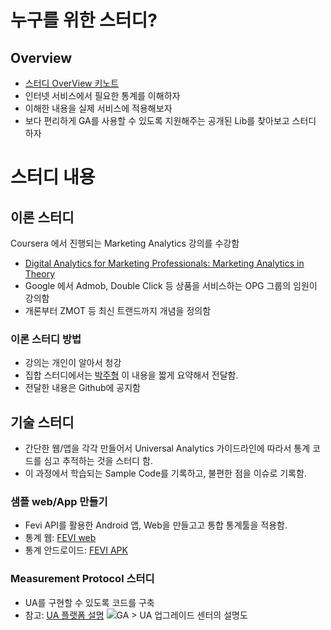 # 누구를 위한 스터디?
## Overview

- [스터디 OverView 키노트](https://www.icloud.com/keynote/AwBWCAESEHu7TQGhPl8kV6PgsH6JmgcaKmEkl5rSmbo5wCeqZciK7kQU-ddjE57snf_FsTTHNdZxDDbbhvS0yvHNmwMCUCAQEEIDMkMkqQZXACAcdRiPhznJA-RRsroRm2Gnv-RemcS3fE#%E1%84%89%E1%85%B3%E1%84%90%E1%85%A5%E1%84%83%E1%85%B5%E1%84%8B%E1%85%A9%E1%84%87%E1%85%A5%E1%84%87%E1%85%B2.key)
- 인터넷 서비스에서 필요한 통계를 이해하자
- 이해한 내용을 실제 서비스에 적용해보자
- 보다 편리하게 GA를 사용할 수 있도록 지원해주는 공개된 Lib를 찾아보고 스터디 하자 

# 스터디 내용
## 이론 스터디
Coursera 에서 진행되는 Marketing Analytics 강의를 수강함 
- [Digital Analytics for Marketing Professionals: Marketing Analytics in Theory](https://www.coursera.org/learn/marketing-analytics/outline)
- Google 에서 Admob, Double Click 등 상품을 서비스하는 OPG 그룹의 임원이 강의함 
- 개론부터 ZMOT 등 최신 트랜드까지 개념을 정의함

### 이론 스터디 방법
- 강의는 개인이 알아서 청강
- 집합 스터디에서는 [박주형](dusskapark@gmail.com) 이 내용을 짧게 요약해서 전달함. 
- 전달한 내용은 Github에 공지함

## 기술 스터디
- 간단한 웹/앱을 각각 만들어서 Universal Analytics 가이드라인에 따라서 통계 코드를 심고 추적하는 것을 스터디 함.
- 이 과정에서 학습되는 Sample Code를 기록하고, 불편한 점을 이슈로 기록함.

### 샘플 web/App 만들기 
- Fevi API를 활용한 Android 앱, Web을 만들고고 통합 통계툴을 적용함.
- 통계 웹: [FEVI web](http://dusskapark.github.io/analytics101)
- 통계 안드로이드: [FEVI APK](https://github.com/dusskapark/fevi-regacy/tree/master/Fevi)
 
### Measurement Protocol 스터디
- UA를 구현할 수 있도록 코드를 구축
- 참고: [UA 플랫폼 설명](https://developers.google.com/analytics/devguides/platform/)
 ![GA > UA 업그레이드 센터의 설명도](https://developers.google.com/analytics/images/platform/platformOverview.png)  

